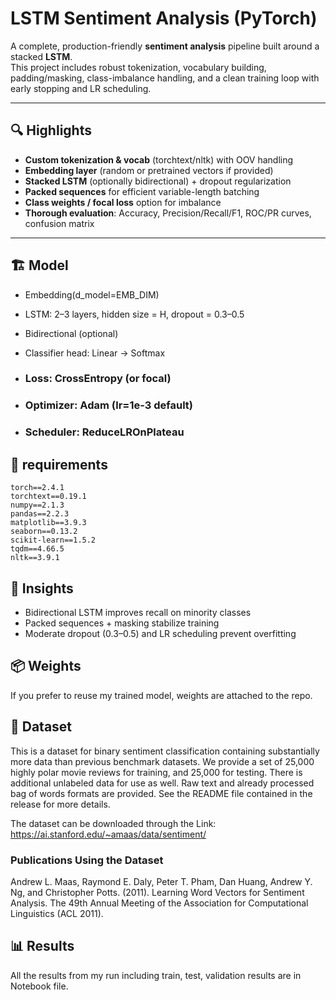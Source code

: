 # LSTM Sentiment Analysis (PyTorch)

A complete, production-friendly **sentiment analysis** pipeline built around a stacked **LSTM**.  
This project includes robust tokenization, vocabulary building, padding/masking, class-imbalance handling, and a clean training loop with early stopping and LR scheduling.

---

## 🔍 Highlights
- **Custom tokenization & vocab** (torchtext/nltk) with OOV handling
- **Embedding layer** (random or pretrained vectors if provided)
- **Stacked LSTM** (optionally bidirectional) + dropout regularization
- **Packed sequences** for efficient variable-length batching
- **Class weights / focal loss** option for imbalance
- **Thorough evaluation**: Accuracy, Precision/Recall/F1, ROC/PR curves, confusion matrix

---

## 🏗️ Model
- Embedding(d_model=EMB_DIM)
- LSTM: 2–3 layers, hidden size = H, dropout = 0.3–0.5
- Bidirectional (optional)
- Classifier head: Linear → Softmax

- ### Loss: CrossEntropy (or focal)
- ### Optimizer: Adam (lr=1e-3 default)
- ### Scheduler: ReduceLROnPlateau

## 🧾 requirements
```text
torch==2.4.1
torchtext==0.19.1
numpy==2.1.3
pandas==2.2.3
matplotlib==3.9.3
seaborn==0.13.2
scikit-learn==1.5.2
tqdm==4.66.5
nltk==3.9.1
```

## 📌 Insights
- Bidirectional LSTM improves recall on minority classes
- Packed sequences + masking stabilize training
- Moderate dropout (0.3–0.5) and LR scheduling prevent overfitting

## 📦 Weights
If you prefer to reuse my trained model, weights are attached to the repo.

## 📁 Dataset
This is a dataset for binary sentiment classification containing substantially more data than previous benchmark datasets. We provide a set of 25,000 highly polar movie reviews for training, and 25,000 for testing. There is additional unlabeled data for use as well. Raw text and already processed bag of words formats are provided. See the README file contained in the release for more details.

The dataset can be downloaded through the Link: https://ai.stanford.edu/~amaas/data/sentiment/

### Publications Using the Dataset
Andrew L. Maas, Raymond E. Daly, Peter T. Pham, Dan Huang, Andrew Y. Ng, and Christopher Potts. (2011). Learning Word Vectors for Sentiment Analysis. The 49th Annual Meeting of the Association for Computational Linguistics (ACL 2011).

## 📊 Results
All the results from my run including train, test, validation results are in Notebook file.
